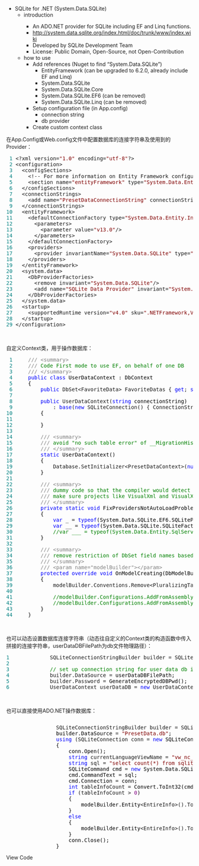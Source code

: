 <ul>
<li>SQLite for .NET (System.Data.SQLite)
<ul>
<li>introduction</li>
<ul>
<li>An ADO.NET provider for SQLite including EF and Linq functions.</li>
<li><a href="http://system.data.sqlite.org/index.html/doc/trunk/www/index.wiki" target="_blank">http://system.data.sqlite.org/index.html/doc/trunk/www/index.wiki</a></li>
<li>Developed by SQLite Development Team</li>
<li>License: Public Domain, Open-Source, not Open-Contribution</li>
</ul>
<li>how to use
<ul>
<li>Add references (Nuget to find &ldquo;System.Data.SQLite&rdquo;)
<ul>
<li>EntityFramework (can be upgraded to 6.2.0, already include EF and Linq)</li>
<li>System.Data.SQLite</li>
<li>System.Data.SQLite.Core</li>
<li>System.Data.SQLite.EF6 (can be removed)</li>
<li>System.Data.SQLite.Linq (can be removed)</li>
</ul>
</li>
<li>Setup configuration file (in App.config)
<ul>
<li>connection string</li>
<li>db provider</li>
</ul>
</li>
<li>Create custom context class</li>
</ul>
</li>
</ul>
</li>
</ul>
<p>在App.Config或Web.config文件中配置数据库的连接字符串及使用到的Provider：</p>
<div class="cnblogs_code">
<pre><span style="color: #008080;"> 1</span> &lt;?xml version=<span style="color: #800000;">"</span><span style="color: #800000;">1.0</span><span style="color: #800000;">"</span> encoding=<span style="color: #800000;">"</span><span style="color: #800000;">utf-8</span><span style="color: #800000;">"</span>?&gt;
<span style="color: #008080;"> 2</span> &lt;configuration&gt;
<span style="color: #008080;"> 3</span>   &lt;configSections&gt;
<span style="color: #008080;"> 4</span>     &lt;!-- For more information on Entity Framework configuration, visit http:<span style="color: #008000;">//</span><span style="color: #008000;">go.microsoft.com/fwlink/?LinkID=237468 --&gt;</span>
<span style="color: #008080;"> 5</span>     &lt;section name=<span style="color: #800000;">"</span><span style="color: #800000;">entityFramework</span><span style="color: #800000;">"</span> type=<span style="color: #800000;">"</span><span style="color: #800000;">System.Data.Entity.Internal.ConfigFile.EntityFrameworkSection, EntityFramework, Version=6.0.0.0, Culture=neutral, PublicKeyToken=b77a5c561934e089</span><span style="color: #800000;">"</span> requirePermission=<span style="color: #800000;">"</span><span style="color: #800000;">false</span><span style="color: #800000;">"</span>/&gt;
<span style="color: #008080;"> 6</span>   &lt;/configSections&gt;
<span style="color: #008080;"> 7</span>   &lt;connectionStrings&gt;
<span style="color: #008080;"> 8</span>     &lt;add name=<span style="color: #800000;">"</span><span style="color: #800000;">PresetDataConnectionString</span><span style="color: #800000;">"</span> connectionString=<span style="color: #800000;">"</span><span style="color: #800000;">data source=PresetData.db</span><span style="color: #800000;">"</span> providerName=<span style="color: #800000;">"</span><span style="color: #800000;">System.Data.SQLite</span><span style="color: #800000;">"</span>/&gt;
<span style="color: #008080;"> 9</span>   &lt;/connectionStrings&gt;
<span style="color: #008080;">10</span>   &lt;entityFramework&gt;
<span style="color: #008080;">11</span>     &lt;defaultConnectionFactory type=<span style="color: #800000;">"</span><span style="color: #800000;">System.Data.Entity.Infrastructure.LocalDbConnectionFactory, EntityFramework</span><span style="color: #800000;">"</span>&gt;
<span style="color: #008080;">12</span>       &lt;parameters&gt;
<span style="color: #008080;">13</span>         &lt;parameter value=<span style="color: #800000;">"</span><span style="color: #800000;">v13.0</span><span style="color: #800000;">"</span>/&gt;
<span style="color: #008080;">14</span>       &lt;/parameters&gt;
<span style="color: #008080;">15</span>     &lt;/defaultConnectionFactory&gt;
<span style="color: #008080;">16</span>     &lt;providers&gt;
<span style="color: #008080;">17</span>       &lt;provider invariantName=<span style="color: #800000;">"</span><span style="color: #800000;">System.Data.SQLite</span><span style="color: #800000;">"</span> type=<span style="color: #800000;">"</span><span style="color: #800000;">System.Data.SQLite.EF6.SQLiteProviderServices, System.Data.SQLite.EF6</span><span style="color: #800000;">"</span>/&gt;
<span style="color: #008080;">18</span>     &lt;/providers&gt;
<span style="color: #008080;">19</span>   &lt;/entityFramework&gt;
<span style="color: #008080;">20</span>   &lt;system.data&gt;
<span style="color: #008080;">21</span>     &lt;DbProviderFactories&gt;
<span style="color: #008080;">22</span>       &lt;remove invariant=<span style="color: #800000;">"</span><span style="color: #800000;">System.Data.SQLite</span><span style="color: #800000;">"</span>/&gt;
<span style="color: #008080;">23</span>       &lt;add name=<span style="color: #800000;">"</span><span style="color: #800000;">SQLite Data Provider</span><span style="color: #800000;">"</span> invariant=<span style="color: #800000;">"</span><span style="color: #800000;">System.Data.SQLite</span><span style="color: #800000;">"</span> description=<span style="color: #800000;">"</span><span style="color: #800000;">.NET Framework Data Provider for SQLite</span><span style="color: #800000;">"</span> type=<span style="color: #800000;">"</span><span style="color: #800000;">System.Data.SQLite.SQLiteFactory, System.Data.SQLite</span><span style="color: #800000;">"</span>/&gt;
<span style="color: #008080;">24</span>     &lt;/DbProviderFactories&gt;
<span style="color: #008080;">25</span>   &lt;/system.data&gt;
<span style="color: #008080;">26</span>   &lt;startup&gt;
<span style="color: #008080;">27</span>     &lt;supportedRuntime version=<span style="color: #800000;">"</span><span style="color: #800000;">v4.0</span><span style="color: #800000;">"</span> sku=<span style="color: #800000;">"</span><span style="color: #800000;">.NETFramework,Version=v4.6.2</span><span style="color: #800000;">"</span>/&gt;
<span style="color: #008080;">28</span>   &lt;/startup&gt;
<span style="color: #008080;">29</span> &lt;/configuration&gt;</pre>
</div>
<p>&nbsp;</p>
<p>自定义Context类，用于操作数据库：</p>
<div class="cnblogs_code">
<pre><span style="color: #008080;"> 1</span>     <span style="color: #808080;">///</span> <span style="color: #808080;">&lt;summary&gt;</span>
<span style="color: #008080;"> 2</span>     <span style="color: #808080;">///</span><span style="color: #008000;"> Code First mode to use EF, on behalf of one DB
</span><span style="color: #008080;"> 3</span>     <span style="color: #808080;">///</span> <span style="color: #808080;">&lt;/summary&gt;</span>
<span style="color: #008080;"> 4</span>     <span style="color: #0000ff;">public</span> <span style="color: #0000ff;">class</span><span style="color: #000000;"> UserDataContext : DbContext
</span><span style="color: #008080;"> 5</span> <span style="color: #000000;">    {
</span><span style="color: #008080;"> 6</span>         <span style="color: #0000ff;">public</span> DbSet&lt;FavoriteData&gt; FavoriteDatas { <span style="color: #0000ff;">get</span>; <span style="color: #0000ff;">set</span><span style="color: #000000;">; }
</span><span style="color: #008080;"> 7</span> 
<span style="color: #008080;"> 8</span>         <span style="color: #0000ff;">public</span> UserDataContext(<span style="color: #0000ff;">string</span><span style="color: #000000;"> connectionString)
</span><span style="color: #008080;"> 9</span>             : <span style="color: #0000ff;">base</span>(<span style="color: #0000ff;">new</span> SQLiteConnection() { ConnectionString = connectionString }, <span style="color: #0000ff;">true</span><span style="color: #000000;">)
</span><span style="color: #008080;">10</span> <span style="color: #000000;">        {
</span><span style="color: #008080;">11</span> 
<span style="color: #008080;">12</span> <span style="color: #000000;">        }
</span><span style="color: #008080;">13</span> 
<span style="color: #008080;">14</span>         <span style="color: #808080;">///</span> <span style="color: #808080;">&lt;summary&gt;</span>
<span style="color: #008080;">15</span>         <span style="color: #808080;">///</span><span style="color: #008000;"> avoid "no such table error" of __MigrationHistory and EdmMetadata in EF Code-First Mode
</span><span style="color: #008080;">16</span>         <span style="color: #808080;">///</span> <span style="color: #808080;">&lt;/summary&gt;</span>
<span style="color: #008080;">17</span>         <span style="color: #0000ff;">static</span><span style="color: #000000;"> UserDataContext()
</span><span style="color: #008080;">18</span> <span style="color: #000000;">        {
</span><span style="color: #008080;">19</span>             Database.SetInitializer&lt;PresetDataContext&gt;(<span style="color: #0000ff;">null</span><span style="color: #000000;">);
</span><span style="color: #008080;">20</span> <span style="color: #000000;">        }
</span><span style="color: #008080;">21</span> 
<span style="color: #008080;">22</span>         <span style="color: #808080;">///</span> <span style="color: #808080;">&lt;summary&gt;</span>
<span style="color: #008080;">23</span>         <span style="color: #808080;">///</span><span style="color: #008000;"> dummy code so that the compiler would detect that the reference is being used.
</span><span style="color: #008080;">24</span>         <span style="color: #808080;">///</span><span style="color: #008000;"> make sure projects like VisualXml and VisualXml.Test have related dlls in output bin folder
</span><span style="color: #008080;">25</span>         <span style="color: #808080;">///</span> <span style="color: #808080;">&lt;/summary&gt;</span>
<span style="color: #008080;">26</span>         <span style="color: #0000ff;">private</span> <span style="color: #0000ff;">static</span> <span style="color: #0000ff;">void</span><span style="color: #000000;"> FixProvidersNotAutoLoadProblem()
</span><span style="color: #008080;">27</span> <span style="color: #000000;">        {
</span><span style="color: #008080;">28</span>             <span style="color: #0000ff;">var</span> _ = <span style="color: #0000ff;">typeof</span><span style="color: #000000;">(System.Data.SQLite.EF6.SQLiteProviderFactory);
</span><span style="color: #008080;">29</span>             <span style="color: #0000ff;">var</span> __ = <span style="color: #0000ff;">typeof</span><span style="color: #000000;">(System.Data.SQLite.SQLiteFactory);
</span><span style="color: #008080;">30</span>             <span style="color: #008000;">//</span><span style="color: #008000;">var ___ = typeof(System.Data.Entity.SqlServer.SqlProviderServices);</span>
<span style="color: #008080;">31</span> <span style="color: #000000;">        }
</span><span style="color: #008080;">32</span> 
<span style="color: #008080;">33</span>         <span style="color: #808080;">///</span> <span style="color: #808080;">&lt;summary&gt;</span>
<span style="color: #008080;">34</span>         <span style="color: #808080;">///</span><span style="color: #008000;"> remove restriction of DbSet field names based on table names
</span><span style="color: #008080;">35</span>         <span style="color: #808080;">///</span> <span style="color: #808080;">&lt;/summary&gt;</span>
<span style="color: #008080;">36</span>         <span style="color: #808080;">///</span> <span style="color: #808080;">&lt;param name="modelBuilder"&gt;&lt;/param&gt;</span>
<span style="color: #008080;">37</span>         <span style="color: #0000ff;">protected</span> <span style="color: #0000ff;">override</span> <span style="color: #0000ff;">void</span><span style="color: #000000;"> OnModelCreating(DbModelBuilder modelBuilder)
</span><span style="color: #008080;">38</span> <span style="color: #000000;">        {
</span><span style="color: #008080;">39</span>             modelBuilder.Conventions.Remove&lt;PluralizingTableNameConvention&gt;<span style="color: #000000;">();
</span><span style="color: #008080;">40</span> 
<span style="color: #008080;">41</span>             <span style="color: #008000;">//</span><span style="color: #008000;">modelBuilder.Configurations.AddFromAssembly(typeof(DefaultContext).Assembly);
</span><span style="color: #008080;">42</span>             <span style="color: #008000;">//</span><span style="color: #008000;">modelBuilder.Configurations.AddFromAssembly(Assembly.GetExecutingAssembly());</span>
<span style="color: #008080;">43</span> <span style="color: #000000;">        }
</span><span style="color: #008080;">44</span>     }</pre>
</div>
<p>&nbsp;</p>
<p>也可以动态设置数据库连接字符串（动态往自定义的Context类的构造函数中传入拼接的连接字符串，userDataDBFilePath为db文件物理路径）：</p>
<div class="cnblogs_code">
<pre><span style="color: #008080;">1</span>             SQLiteConnectionStringBuilder builder = SQLiteFactory.Instance.CreateConnectionStringBuilder() <span style="color: #0000ff;">as</span><span style="color: #000000;"> SQLiteConnectionStringBuilder;
</span><span style="color: #008080;">2</span> 
<span style="color: #008080;">3</span>             <span style="color: #008000;">//</span><span style="color: #008000;"> set up connection string for user data db in code</span>
<span style="color: #008080;">4</span>             builder.DataSource =<span style="color: #000000;"> userDataDBFilePath;
</span><span style="color: #008080;">5</span>             builder.Password =<span style="color: #000000;"> GenerateEncryptedDBPwd();
</span><span style="color: #008080;">6</span>             UserDataContext userDataDB = <span style="color: #0000ff;">new</span> UserDataContext(builder.ToString());</pre>
</div>
<p>&nbsp;</p>
<p>也可以直接使用ADO.NET操作数据库：</p>
<div class="cnblogs_code" onclick="cnblogs_code_show('36876299-127a-45f8-91c3-751ee11cf933')"><img id="code_img_closed_36876299-127a-45f8-91c3-751ee11cf933" class="code_img_closed" src="http://images.cnblogs.com/OutliningIndicators/ContractedBlock.gif" alt="" /><img id="code_img_opened_36876299-127a-45f8-91c3-751ee11cf933" class="code_img_opened" style="display: none;" onclick="cnblogs_code_hide('36876299-127a-45f8-91c3-751ee11cf933',event)" src="http://images.cnblogs.com/OutliningIndicators/ExpandedBlockStart.gif" alt="" />
<div id="cnblogs_code_open_36876299-127a-45f8-91c3-751ee11cf933" class="cnblogs_code_hide">
<pre>                SQLiteConnectionStringBuilder builder = SQLiteFactory.Instance.CreateConnectionStringBuilder() <span style="color: #0000ff;">as</span><span style="color: #000000;"> SQLiteConnectionStringBuilder;
                builder.DataSource </span>= <span style="color: #800000;">"</span><span style="color: #800000;">PresetData.db</span><span style="color: #800000;">"</span><span style="color: #000000;">;
                </span><span style="color: #0000ff;">using</span> (SQLiteConnection conn = <span style="color: #0000ff;">new</span><span style="color: #000000;"> SQLiteConnection(builder.ToString()))
                {
                    conn.Open();
                    </span><span style="color: #0000ff;">string</span> currentLanguageViewName = <span style="color: #800000;">"</span><span style="color: #800000;">vw_nc_variable_entire_info_</span><span style="color: #800000;">"</span> + Thread.CurrentThread.CurrentUICulture.Name.ToLowerInvariant().Replace(<span style="color: #800000;">'</span><span style="color: #800000;">-</span><span style="color: #800000;">'</span>, <span style="color: #800000;">'</span><span style="color: #800000;">_</span><span style="color: #800000;">'</span><span style="color: #000000;">);
                    </span><span style="color: #0000ff;">string</span> sql = <span style="color: #800000;">"</span><span style="color: #800000;">select count(*) from sqlite_master where type = 'table' and name = '{</span><span style="color: #800000;">"</span> + currentLanguageViewName + <span style="color: #800000;">"</span><span style="color: #800000;">}'</span><span style="color: #800000;">"</span><span style="color: #000000;">;
                    SQLiteCommand cmd </span>= <span style="color: #0000ff;">new</span><span style="color: #000000;"> System.Data.SQLite.SQLiteCommand();
                    cmd.CommandText </span>=<span style="color: #000000;"> sql;
                    cmd.Connection </span>=<span style="color: #000000;"> conn;
                    </span><span style="color: #0000ff;">int</span> tableInfoCount =<span style="color: #000000;"> Convert.ToInt32(cmd.ExecuteScalar());
                    </span><span style="color: #0000ff;">if</span> (tableInfoCount &gt; <span style="color: #800080;">0</span><span style="color: #000000;">)
                    {
                        modelBuilder.Entity</span>&lt;EntireInfo&gt;().ToTable(<span style="color: #800000;">"</span><span style="color: #800000;">vw_nc_variable_entire_info_</span><span style="color: #800000;">"</span> + Thread.CurrentThread.CurrentUICulture.Name.ToLowerInvariant().Replace(<span style="color: #800000;">'</span><span style="color: #800000;">-</span><span style="color: #800000;">'</span>, <span style="color: #800000;">'</span><span style="color: #800000;">_</span><span style="color: #800000;">'</span><span style="color: #000000;">));
                    }
                    </span><span style="color: #0000ff;">else</span><span style="color: #000000;">
                    {
                        modelBuilder.Entity</span>&lt;EntireInfo&gt;().ToTable(<span style="color: #800000;">"</span><span style="color: #800000;">vw_nc_variable_entire_info_en_us</span><span style="color: #800000;">"</span><span style="color: #000000;">);
                    }
                    conn.Close();
                }</span></pre>
</div>
<span class="cnblogs_code_collapse">View Code</span></div>
<p>&nbsp;</p>